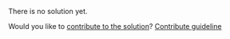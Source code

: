 
There is no solution yet.

Would you like to [contribute to the solution](https://github.com/BFEdev/BFE.dev-solutions/blob/main/question/how-do-you-create-retina-hairline-1px-line-in-css_en.md)? [Contribute guideline](https://github.com/BFEdev/BFE.dev-solutions#how-to-contribute)
